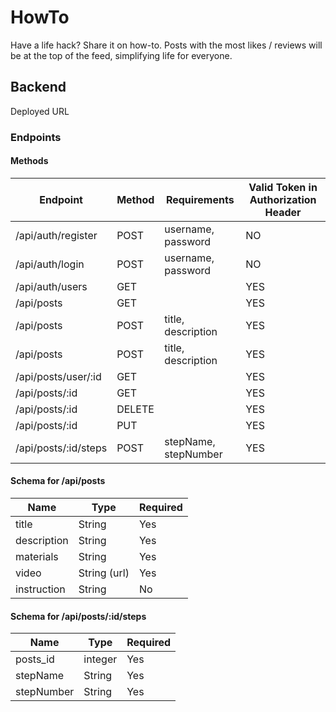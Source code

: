 # HowTo
Have a life hack? Share it on how-to. Posts with the most likes / reviews will be at the top of the feed, simplifying life for everyone.

## Backend
Deployed URL 

### Endpoints

#### Methods
| Endpoint | Method | Requirements | Valid Token in Authorization Header |
| -------- | ------ |--------------|-------------------------------------|
| /api/auth/register | POST | username, password | NO |
| /api/auth/login | POST | username, password | NO |
| /api/auth/users | GET | | YES |
| /api/posts | GET |  | YES |
| /api/posts | POST | title, description | YES |
| /api/posts | POST | title, description | YES |
| /api/posts/user/:id | GET | | YES |
| /api/posts/:id | GET | | YES |
| /api/posts/:id | DELETE | | YES |
| /api/posts/:id | PUT | | YES |
| /api/posts/:id/steps | POST | stepName, stepNumber | YES |

#### Schema for /api/posts
| Name | Type | Required |
|------|------|----------|
| title | String | Yes |
| description | String | Yes |
| materials | String | Yes |
| video | String (url) | Yes |
| instruction | String | No |

#### Schema for /api/posts/:id/steps
| Name | Type | Required |
|------|------|----------|
| posts_id | integer | Yes |
| stepName | String | Yes |
| stepNumber | String | Yes |
